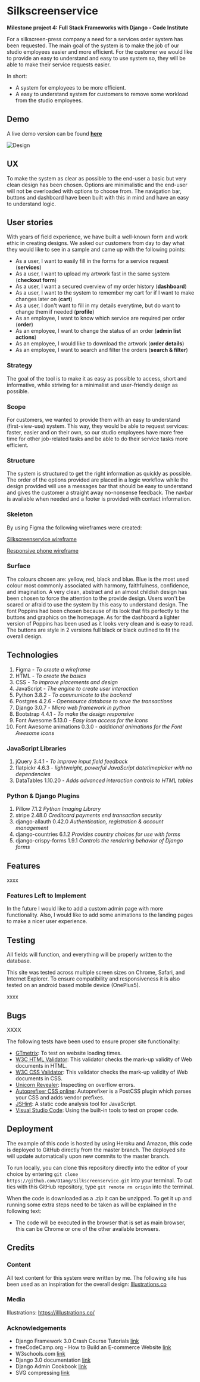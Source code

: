# Silkscreenservice
**Milestone project 4: Full Stack Frameworks with Django - Code Institute**

For a silkscreen-press company a need for a services order system has been requested. 
The main goal of the system is to make the job of our studio employees easier and more efficient. 
For the customer we would like to provide an easy to understand and easy to use system so, 
they will be able to make their service requests easier.

In short:
- A system for employees to be more efficient.
- A easy to understand system for customers to remove some workload from the studio employees.

## Demo
A live demo version can be found **[here](https://silkscreenservice.herokuapp.com/)**

![Design](https://github.com/D1ang/Silkscreenservice/blob/master/mockups/presentation.png)

## UX
To make the system as clear as possible to the end-user a basic but very clean design has been chosen.
Options are minimalistic and the end-user will not be overloaded with options to choose from.
The navigation bar, buttons and dashboard have been built with this in mind and have an easy to understand logic.

## User stories
With years of field experience, we have built a well-known form and work ethic in creating designs.
We asked our customers from day to day what they would like to see in a sample and came up with the following points:

 - As a user, I want to easily fill in the forms for a service request (**services**)
 - As a user, I want to upload my artwork fast in the same system (**checkout form**)
 - As a user, I want a secured overview of my order history (**dashboard**)
 - As a user, I want to the system to remember my cart for if I want to make changes later on (**cart**)
 - As a user, I don't want to fill in my details everytime, but do want to change them if needed (**profile**)
 - As an employee, I want to know which service are required per order (**order**)
 - As an employee, I want to change the status of an order (**admin list actions**)
 - As an employee, I would like to download the artwork (**order details**)
 - As an employee, I want to search and filter the orders (**search & filter**)

### Strategy
The goal of the tool is to make it as easy as possible to access, short and informative,
while striving for a minimalist and user-friendly design as possible.

### Scope
For customers, we wanted to provide them with an easy to understand (first-view-use) system.
This way, they would be able to request services: faster, easier and on their own,
so our studio employees have more free time for other job-related tasks and be able to do
their service tasks more efficient.

### Structure
The system is structured to get the right information as quickly as possible.
The order of the options provided are placed in a logic workflow while the design provided will use a messages bar
that should be easy to understand and gives the customer a straight away no-nonsense feedback.
The navbar is available when needed and a footer is provided with contact information.

### Skeleton
By using Figma the following wireframes were created:

[Silkscreenservice wireframe](https://github.com/D1ang/EasyLedger/blob/master/mockups/wireframe.pdf)

[Responsive phone wireframe](https://github.com/D1ang/EasyLedger/blob/master/mockups/wireframe-sm.pdf)

### Surface
The colours chosen are: yellow, red, black and blue.
Blue is the most used colour most commonly associated with harmony, faithfulness, confidence, and imagination.
A very clean, abstract and an almost childish design has been chosen to force the attention to the provide design.
Users won't be scared or afraid to use the system by this easy to understand design.
The font Poppins had been chosen because of its look that fits perfectly to the buttons and graphics on the homepage.
As for the dashboard a lighter version of Poppins has been used as it looks very clean and is easy to read.
The buttons are style in 2 versions full black or black outlined to fit the overall design.


## Technologies
1.  Figma - *To create a wireframe*
2.  HTML - *To create the basics*
3.  CSS - *To improve placements and design*
4.  JavaScript - *The engine to create user interaction*
5.  Python 3.8.2 - *To communicate to the backend*
6.  Postgres 4.2.6 - *Opensource database to save the transactions*
7.  Django 3.0.7 - *Micro web framework in python*
8.  Bootstrap 4.4.1 - *To make the design responsive*
9.  Font Awesome 5.13.0 - *Easy icon access for the icons*
10. Font Awesome animations 0.3.0 - *additional animations for the Font Awesome icons*

### JavaScript Libraries
1. jQuery 3.4.1 - *To improve input field feedback*
2. flatpickr 4.6.3 - *lightweight, powerful JavaScript datetimepicker with no dependencies*
3. DataTables 1.10.20 - *Adds advanced interaction controls to HTML tables*

### Python & Django Plugins
1. Pillow 7.1.2 *Python Imaging Library*
2. stripe 2.48.0 *Creditcard payments end transaction security*
3. django-allauth 0.42.0 *Authentication, registration & account management*
4. django-countries 6.1.2 *Provides country choices for use with forms*
5. django-crispy-forms 1.9.1 *Controls the rendering behavior of Django forms*

## Features
xxxx

### Features Left to Implement
In the future I would like to add a custom admin page with more functionality.
Also, I would like to add some animations to the landing pages to make a nicer user experience.

## Testing
All fields will function, and everything will be properly written to the database.

This site was tested across multiple screen sizes on Chrome, Safari, and Internet Explorer. To ensure compatibility and responsiveness it is also tested on an android based mobile device (OnePlus5).

xxxx

## Bugs

XXXX

The following tests have been used to ensure proper site functionality:

- [GTmetrix](https://gtmetrix.com/): To test on website loading times.
- [W3C HTML Validator](https://validator.w3.org/): This validator checks the mark-up validity of Web documents in HTML.
- [W3C CSS Validator](https://jigsaw.w3.org/css-validator/): This validator checks the mark-up validity of Web documents in CSS.
- [Unicorn Revealer](https://chrome.google.com/webstore/detail/unicorn-revealer/lmlkphhdlngaicolpmaakfmhplagoaln?hl=en-GB): Inspecting on overflow errors.
- [Autoprefixer CSS online](https://autoprefixer.github.io/): Autoprefixer is a PostCSS plugin which parses your CSS and adds vendor prefixes.
- [JSHint](https://jshint.com/): A static code analysis tool for JavaScript.
- [Visual Studio Code](https://code.visualstudio.com/): Using the built-in tools to test on proper code.

## Deployment
The example of this code is hosted by using Heroku and Amazon, this code is deployed to GitHub directly from the master branch.
The deployed site will update automatically upon new commits to the master branch.

To run locally, you can clone this repository directly into the editor of your choice by entering
`git clone https://github.com/D1ang/Silkscreenservice.git` into your terminal.
To cut ties with this GitHub repository, type `git remote rm origin` into the terminal.

When the code is downloaded as a .zip it can be unzipped.
To get it up and running some extra steps need to be taken as will be explained in the following text:

- The code will be executed in the browser that is set as main browser, this can be Chrome or one of the other available browsers.

## Credits

### Content
All text content for this system were written by me.
The following site has been used as an inspiration for the overall design: [Illustrations.co](https://illlustrations.co/)

### Media
Illustrations: https://illlustrations.co/

### Acknowledgements
- Django Framework 3.0 Crash Course Tutorials [link](https://www.youtube.com/watch?v=xv_bwpA_aEA&list=PL-51WBLyFTg2vW-_6XBoUpE7vpmoR3ztO)
- freeCodeCamp.org - How to Build an E-commerce Website [link](https://www.youtube.com/watch?v=YZvRrldjf1Y)
- W3schools.com [link](https://www.w3schools.com/)
- Django 3.0 documentation [link](https://docs.djangoproject.com/en/3.0/)
- Django Admin Cookbook [link](https://books.agiliq.com/projects/django-admin-cookbook/en/latest/introduction.html)
- SVG compressing [link](https://www.compresss.com/compress-svg.html)
